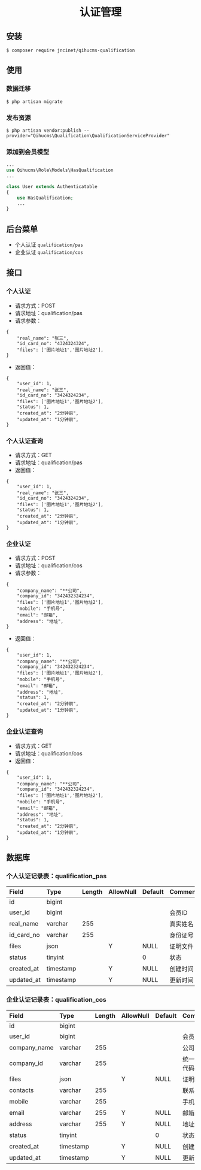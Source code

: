 <h1 align="center">认证管理</h1>

## 安装

```shell
$ composer require jncinet/qihucms-qualification
```

## 使用

### 数据迁移
```shell
$ php artisan migrate
```

### 发布资源
```shell
$ php artisan vendor:publish --provider="Qihucms\Qualification\QualificationServiceProvider"
```

### 添加到会员模型
```php
...
use Qihucms\Role\Models\HasQualification
...

class User extends Authenticatable
{
    use HasQualification;
    ...
}
```

## 后台菜单
+ 个人认证 `qualification/pas`
+ 企业认证 `qualification/cos`

## 接口
### 个人认证
+ 请求方式：POST
+ 请求地址：qualification/pas
+ 请求参数：
```
{
    "real_name": "张三",
    "id_card_no": "4324324324",
    "files": ['图片地址1','图片地址2'],
}
```
+ 返回值：
```
{
    "user_id": 1,
    "real_name": "张三",
    "id_card_no": "3424324234",
    "files": ['图片地址1','图片地址2'],
    "status": 1,
    "created_at": "2分钟前",
    "updated_at": "1分钟前",
}
```

### 个人认证查询
+ 请求方式：GET
+ 请求地址：qualification/pas
+ 返回值：
```
{
    "user_id": 1,
    "real_name": "张三",
    "id_card_no": "3424324234",
    "files": ['图片地址1','图片地址2'],
    "status": 1,
    "created_at": "2分钟前",
    "updated_at": "1分钟前",
}
```

### 企业认证
+ 请求方式：POST
+ 请求地址：qualification/cos
+ 请求参数：
```
{
    "company_name": "**公司",
    "company_id": "342432324234",
    "files": ['图片地址1','图片地址2'],
    "mobile": "手机号",
    "email": "邮箱",
    "address": "地址",
}
```
+ 返回值：
```
{
    "user_id": 1,
    "company_name": "**公司",
    "company_id": "342432324234",
    "files": ['图片地址1','图片地址2'],
    "mobile": "手机号",
    "email": "邮箱",
    "address": "地址",
    "status": 1,
    "created_at": "2分钟前",
    "updated_at": "1分钟前",
}
```

### 企业认证查询
+ 请求方式：GET
+ 请求地址：qualification/cos
+ 返回值：
```
{
    "user_id": 1,
    "company_name": "**公司",
    "company_id": "342432324234",
    "files": ['图片地址1','图片地址2'],
    "mobile": "手机号",
    "email": "邮箱",
    "address": "地址",
    "status": 1,
    "created_at": "2分钟前",
    "updated_at": "1分钟前",
}
```

## 数据库
### 个人认证记录表：qualification_pas
| Field             | Type      | Length    | AllowNull | Default   | Comment   |
| :----             | :----     | :----     | :----     | :----     | :----     |
| id                | bigint    |           |           |           |           |
| user_id           | bigint    |           |           |           | 会员ID     |
| real_name         | varchar   | 255       |           |           | 真实姓名   |
| id_card_no        | varchar   | 255       |           |           | 身份证号   |
| files             | json      |           | Y         | NULL      | 证明文件   |
| status            | tinyint   |           |           | 0         | 状态      |
| created_at        | timestamp |           | Y         | NULL      | 创建时间   |
| updated_at        | timestamp |           | Y         | NULL      | 更新时间   |

### 企业认证记录表：qualification_cos
| Field             | Type      | Length    | AllowNull | Default   | Comment   |
| :----             | :----     | :----     | :----     | :----     | :----     |
| id                | bigint    |           |           |           |           |
| user_id           | bigint    |           |           |           | 会员ID     |
| company_name      | varchar   | 255       |           |           | 公司名称   |
| company_id        | varchar   | 255       |           |           | 统一信用代码 |
| files             | json      |           | Y         | NULL      | 证明文件   |
| contacts          | varchar   | 255       |           |           | 联系人    |
| mobile            | varchar   | 255       |           |           | 手机号    |
| email             | varchar   | 255       | Y         | NULL      | 邮箱      |
| address           | varchar   | 255       | Y         | NULL      | 地址      |
| status            | tinyint   |           |           | 0         | 状态      |
| created_at        | timestamp |           | Y         | NULL      | 创建时间   |
| updated_at        | timestamp |           | Y         | NULL      | 更新时间   |
